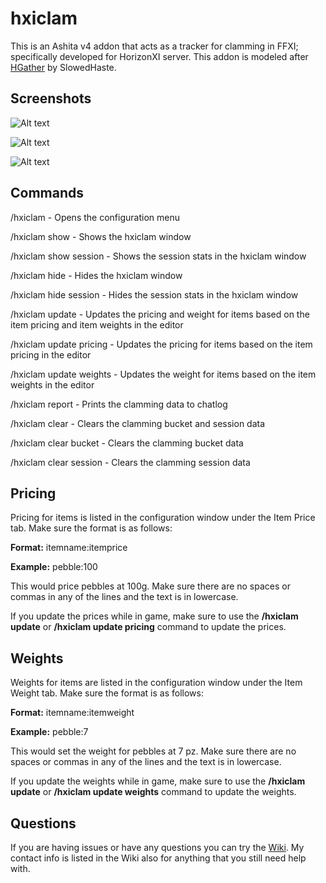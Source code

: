 # hxiclam
This is an Ashita v4 addon that acts as a tracker for clamming in FFXI; specifically developed for HorizonXI server. This addon is modeled after [HGather](https://github.com/SlowedHaste/HGather) by SlowedHaste.

## Screenshots

![Alt text](/Media/hxiclam_1.png?raw=true)

![Alt text](/Media/hxiclam_2.png?raw=true)

![Alt text](/Media/hxiclam_3.png?raw=true)

## Commands
/hxiclam - Opens the configuration menu

/hxiclam show - Shows the hxiclam window

/hxiclam show session - Shows the session stats in the hxiclam window

/hxiclam hide - Hides the hxiclam window

/hxiclam hide session - Hides the session stats in the hxiclam window

/hxiclam update - Updates the pricing and weight for items based on the item pricing and item weights in the editor

/hxiclam update pricing - Updates the pricing for items based on the item pricing in the editor

/hxiclam update weights - Updates the weight for items based on the item weights in the editor

/hxiclam report - Prints the clamming data to chatlog

/hxiclam clear - Clears the clamming bucket and session data

/hxiclam clear bucket - Clears the clamming bucket data

/hxiclam clear session - Clears the clamming session data

## Pricing
Pricing for items is listed in the configuration window under the Item Price tab. Make sure the format is as follows:

**Format:** itemname:itemprice

**Example:** pebble:100

This would price pebbles at 100g.  Make sure there are no spaces or commas in any of the lines and the text is in lowercase.

If you update the prices while in game, make sure to use the **/hxiclam update** or **/hxiclam update pricing** command to update the prices.

## Weights
Weights for items are listed in the configuration window under the Item Weight tab. Make sure the format is as follows:

**Format:** itemname:itemweight

**Example:** pebble:7

This would set the weight for pebbles at 7 pz. Make sure there are no spaces or commas in any of the lines and the text is in lowercase.

If you update the weights while in game, make sure to use the **/hxiclam update** or **/hxiclam update weights** command to update the weights.

## Questions
If you are having issues or have any questions you can try the [Wiki](https://github.com/jimmy58663/hxiclam/wiki "HXIClam WIki").
My contact info is listed in the Wiki also for anything that you still need help with.
